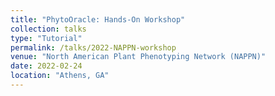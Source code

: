 ```yaml
---
title: "PhytoOracle: Hands-On Workshop"
collection: talks
type: "Tutorial"
permalink: /talks/2022-NAPPN-workshop
venue: "North American Plant Phenotyping Network (NAPPN)"
date: 2022-02-24
location: "Athens, GA"
---
```

